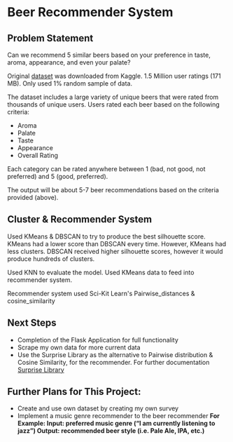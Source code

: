# Beer Recommender System
## Problem Statement
Can we recommend 5 similar beers based on your preference in taste, aroma, appearance, and even your palate? 

Original [dataset](https://www.kaggle.com/rdoume/beerreviews?select=beer_reviews.csv) was downloaded from Kaggle. 1.5 Million user ratings (171 MB). Only used 1% random sample of data. 

The dataset includes a large variety of unique beers that were rated from thousands of unique users. Users rated each beer based on the following criteria: 
- Aroma
- Palate
- Taste
- Appearance
- Overall Rating

Each category can be rated anywhere between 1 (bad, not good, not preferred) and 5 (good, preferred). 

The output will be about 5-7 beer recommendations based on the criteria provided (above).

## Cluster & Recommender System
Used KMeans & DBSCAN to try to produce the best silhouette score. KMeans had a lower score than DBSCAN every time. However, KMeans had less clusters. DBSCAN received higher silhouette scores, however it would produce hundreds of clusters. 

Used KNN to evaluate the model. Used KMeans data to feed into recommender system. 

Recommender system used Sci-Kit Learn's Pairwise_distances & cosine_similarity

## Next Steps
- Completion of the Flask Application for full functionality
- Scrape my own data for more current data
- Use the Surprise Library as the alternative to Pairwise distribution & Cosine Similarity, for the recommender. For further documentation [Surprise Library](http://surpriselib.com/)

## Further Plans for This Project:
- Create and use own dataset by creating my own survey
- Implement a music genre recommender to the beer recommender 
**For Example: Input: preferred music genre (“I am currently listening to jazz”)
               Output: recommended beer style (i.e. Pale Ale, IPA, etc.)**



